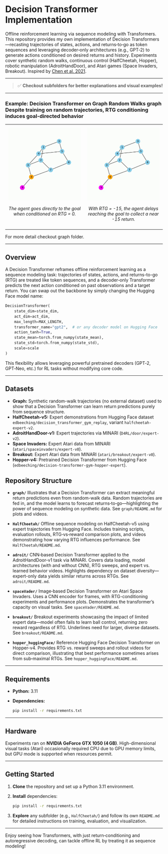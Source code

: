 # Decision Transformer Implementation

Offline reinforcement learning via sequence modeling with Transformers. This repository provides my own implementation of Decision Transformers—recasting trajectories of states, actions, and returns‑to‑go as token sequences and leveraging decoder‑only architectures (e.g., GPT‑2) to generate actions conditioned on desired returns and history. Experiments cover synthetic random walks, continuous control (HalfCheetah, Hopper), robotic manipulation (AdroitHandDoor), and Atari games (Space Invaders, Breakout). Inspired by [Chen et al. 2021](https://arxiv.org/abs/2106.01345).

---
[//]: # ( ### $${\color{lightgreen}Checkout \space \space Subfolders \space For \space Better \space Explanations \space and \space visual \space examples! }$$ )
> ✅ **Checkout subfolders for better explanations and visual examples!**

---
### Example: Decision Transformer on Graph Random Walks graph Despite training on random trajectories, RTG conditioning induces goal-directed behavior

<table style="width:100%; border:none;">
  <tr>
    <td style="width:50%; text-align:center; vertical-align:top; padding:10px;">
      <img src="graph/state-8-RTG-0.gif" alt="Rollout at RTG = 0" style="max-width:100%;">
      <p><em>The agent goes directly to the goal when conditioned on RTG = 0.</em></p>
    </td>
    <td style="width:50%; text-align:center; vertical-align:top; padding:10px;">
      <img src="graph/state-8-RTG-Minus15.gif" alt="Rollout at RTG = -15" style="max-width:100%;">
      <p><em>With RTG = -15, the agent delays reaching the goal to collect a near -15 return.</em></p>
    </td>
  </tr>
</table>

For more detail checkout graph folder.

---



## Overview

A Decision Transformer reframes offline reinforcement learning as a sequence modeling task: trajectories of states, actions, and returns-to-go (RTG) are treated like token sequences, and a decoder‑only Transformer predicts the next action conditioned on past observations and a target return. You can swap out the backbone by simply changing the Hugging Face model name:

```python
DecisionTransformer(
    state_dim=state_dim,
    act_dim=act_dim,
    max_length=MAX_LENGTH,
    transformer_name="gpt2",  # or any decoder model on Hugging Face
    action_tanh=True,
    state_mean=torch.from_numpy(state_mean),
    state_std=torch.from_numpy(state_std),
    scale=scale
)
```

This flexibility allows leveraging powerful pretrained decoders (GPT‑2, GPT‑Neo, etc.) for RL tasks without modifying core code.

---

## Datasets

* **Graph:** Synthetic random-walk trajectories (no external dataset) used to show that a Decision Transformer can learn return predictions purely from sequence structure.
* **HalfCheetah-v5:** Expert demonstrations from Hugging Face dataset `edbeeching/decision_transformer_gym_replay`, variant `halfcheetah-expert-v2`.
* **AdroitHandDoor-v1:** Expert trajectories via MINARI (`D4RL/door/expert-v2`).
* **Space Invaders:** Expert Atari data from MINARI (`atari/spaceinvaders/expert-v0`).
* **Breakout:** Expert Atari data from MINARI (`atari/breakout/expert-v0`).
* **Hopper-v4:** Pretrained Decision Transformer from Hugging Face (`edbeeching/decision-transformer-gym-hopper-expert`).

## Repository Structure

* **`graph/`**
  Illustrates that a Decision Transformer can extract meaningful return predictions even from random-walk data. Random trajectories are fed in, and the model learns to forecast returns‑to‑go—highlighting the power of sequence modeling on synthetic data. See `graph/README.md` for plots and videos.

* **`HalfCheetah/`**
  Offline sequence modeling on HalfCheetah-v5 using expert trajectories from Hugging Face. Includes training scripts, evaluation rollouts, RTG‑vs‑reward comparison plots, and videos demonstrating how varying RTG influences performance. See `HalfCheetah/README.md`.

* **`adroit/`**
  CNN‑based Decision Transformer applied to the AdroitHandDoor-v1 task via MINARI. Covers data loading, model architectures (with and without CNN), RTG sweeps, and expert vs. learned behavior videos. Highlights dependency on dataset diversity—expert-only data yields similar returns across RTGs. See `adroit/README.md`.

* **`spaceVader/`**
  Image‑based Decision Transformer on Atari Space Invaders. Uses a CNN encoder for frames, with RTG-conditioning experiments and performance plots. Demonstrates the transformer’s capacity on visual tasks. See `spaceVader/README.md`.

* **`breakout/`**
  Breakout experiments showcasing the impact of limited expert data—model often fails to learn ball control, returning zero reward regardless of RTG. Underlines need for larger, diverse datasets. See `breakout/README.md`.

* **`hopper_huggingFace/`**
  Reference Hugging Face Decision Transformer on Hopper-v4. Provides RTG vs. reward sweeps and rollout videos for direct comparison, illustrating that best performance sometimes arises from sub‑maximal RTGs. See `hopper_huggingFace/README.md`.

---

## Requirements

* **Python:** 3.11
* **Dependencies:**

  ```bash
  pip install -r requirements.txt
  ```

---

## Hardware

Experiments ran on **NVIDIA GeForce GTX 1050 (4 GB)**. High-dimensional visual tasks (Atari) occasionally required CPU due to GPU memory limits, but GPU mode is supported when resources permit.

---

## Getting Started

1. **Clone** the repository and set up a Python 3.11 environment.
2. **Install** dependencies:

   ```bash
   pip install -r requirements.txt
   ```
3. **Explore** any subfolder (e.g., `HalfCheetah/`) and follow its own `README.md` for detailed instructions on training, evaluation, and visualization.

---

Enjoy seeing how Transformers, with just return‑conditioning and autoregressive decoding, can tackle offline RL by treating it as sequence modeling!
